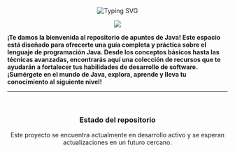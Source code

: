 
<p align="center"><img src="https://readme-typing-svg.demolab.com?font=Fira+Code&duration=6000&pause=1000&color=5382a1&center=true&vCenter=true&width=435&lines=Hola+coders+bienvenido;+Apuntes+de+Java+" alt="Typing SVG" /></a></p>


<p align="center" width="500">
    <img src="https://media.licdn.com/dms/image/D4D12AQFQQwy3Fo_6OA/article-cover_image-shrink_720_1280/0/1695123612065?e=1717632000&v=beta&t=s4fpraOp3i0c3E071MuDJcku24MifIvMLbltFIFnKn0">
</p>

<div>
<strong align="center">
¡Te damos la bienvenida al repositorio de apuntes de Java! Este espacio está diseñado para ofrecerte una guía completa y práctica sobre el lenguaje de programación Java. Desde los conceptos básicos hasta las técnicas avanzadas, encontrarás aquí una colección de recursos que te ayudarán a fortalecer tus habilidades de desarrollo de software. ¡Sumérgete en el mundo de Java, explora, aprende y lleva tu conocimiento al siguiente nivel!
</strong><br>

<hr>
<br>
  <h3 align="center">Estado del repositorio</h3>
  <p align="center">
       Este proyecto se encuentra actualmente en desarrollo activo y se esperan actualizaciones en un futuro cercano.
  </p>
 


